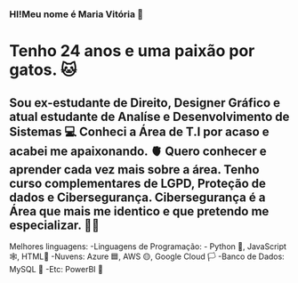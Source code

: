 ### HI!Meu nome é Maria Vitória 🤙
<div>
<h1>Tenho 24 anos e uma paixão por gatos. 🐱</h1>
<h2>Sou ex-estudante de Direito, Designer Gráfico e atual estudante de Analíse e Desenvolvimento de Sistemas 💻
Conheci a Área de T.I por acaso e acabei me apaixonando. 🫀
Quero conhecer e aprender cada vez mais sobre a área.
Tenho curso complementares de LGPD, Proteção de dados e Cibersegurança.
Cibersegurança é a Área que mais me identico e que pretendo me especializar. 👮‍♀️</h2>
Melhores linguagens:
-Linguagens de Programação: - Python 🐍, JavaScript 🕸️, HTML🔲
-Nuvens: Azure 🟦, AWS 🟡, Google Cloud 🏳️
-Banco de Dados: MySQL 🐬
-Etc: PowerBI 🍕
